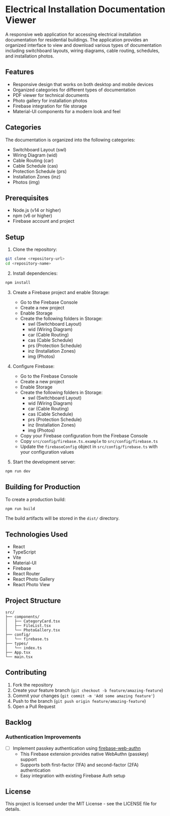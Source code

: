 # Electrical Installation Documentation Viewer

A responsive web application for accessing electrical installation documentation for residential buildings. The application provides an organized interface to view and download various types of documentation including switchboard layouts, wiring diagrams, cable routing, schedules, and installation photos.

## Features

- Responsive design that works on both desktop and mobile devices
- Organized categories for different types of documentation
- PDF viewer for technical documents
- Photo gallery for installation photos
- Firebase integration for file storage
- Material-UI components for a modern look and feel

## Categories

The documentation is organized into the following categories:
- Switchboard Layout (swl)
- Wiring Diagram (wid)
- Cable Routing (car)
- Cable Schedule (cas)
- Protection Schedule (prs)
- Installation Zones (inz)
- Photos (img)

## Prerequisites

- Node.js (v14 or higher)
- npm (v6 or higher)
- Firebase account and project

## Setup

1. Clone the repository:
```bash
git clone <repository-url>
cd <repository-name>
```

2. Install dependencies:
```bash
npm install
```

3. Create a Firebase project and enable Storage:
   - Go to the Firebase Console
   - Create a new project
   - Enable Storage
   - Create the following folders in Storage:
     - swl (Switchboard Layout)
     - wid (Wiring Diagram)
     - car (Cable Routing)
     - cas (Cable Schedule)
     - prs (Protection Schedule)
     - inz (Installation Zones)
     - img (Photos)

4. Configure Firebase:
   - Go to the Firebase Console
   - Create a new project
   - Enable Storage
   - Create the following folders in Storage:
     - swl (Switchboard Layout)
     - wid (Wiring Diagram)
     - car (Cable Routing)
     - cas (Cable Schedule)
     - prs (Protection Schedule)
     - inz (Installation Zones)
     - img (Photos)
   - Copy your Firebase configuration from the Firebase Console
   - Copy `src/config/firebase.ts.example` to `src/config/firebase.ts`
   - Update the `firebaseConfig` object in `src/config/firebase.ts` with your configuration values

5. Start the development server:
```bash
npm run dev
```

## Building for Production

To create a production build:

```bash
npm run build
```

The build artifacts will be stored in the `dist/` directory.

## Technologies Used

- React
- TypeScript
- Vite
- Material-UI
- Firebase
- React Router
- React Photo Gallery
- React Photo View

## Project Structure

```
src/
├── components/
│   ├── CategoryCard.tsx
│   ├── FileList.tsx
│   └── PhotoGallery.tsx
├── config/
│   └── firebase.ts
├── types/
│   └── index.ts
├── App.tsx
└── main.tsx
```

## Contributing

1. Fork the repository
2. Create your feature branch (`git checkout -b feature/amazing-feature`)
3. Commit your changes (`git commit -m 'Add some amazing feature'`)
4. Push to the branch (`git push origin feature/amazing-feature`)
5. Open a Pull Request

## Backlog

### Authentication Improvements
- [ ] Implement passkey authentication using [firebase-web-authn](https://github.com/gavinsawyer/firebase-web-authn)
  - This Firebase extension provides native WebAuthn (passkey) support
  - Supports both first-factor (1FA) and second-factor (2FA) authentication
  - Easy integration with existing Firebase Auth setup

## License

This project is licensed under the MIT License - see the LICENSE file for details.
